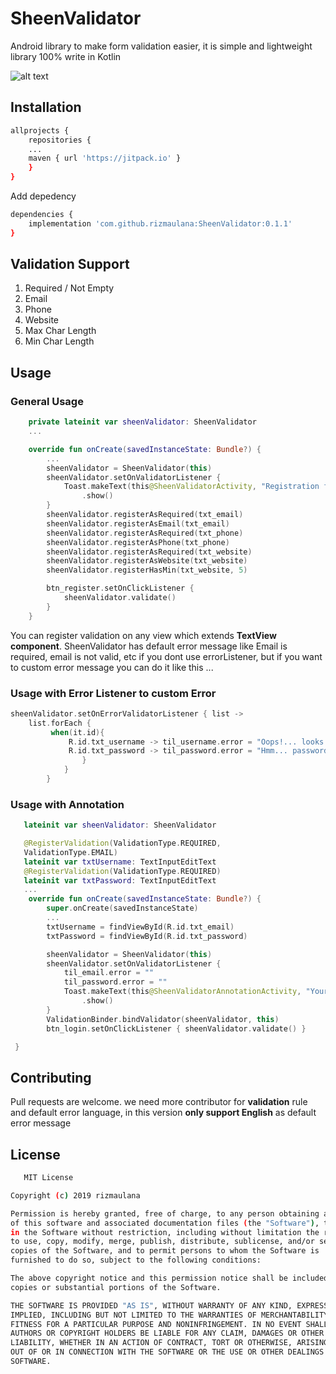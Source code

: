 # SheenValidator

Android library to make form validation easier, it is simple and lightweight library 100% write in Kotlin

![alt text](https://i.pinimg.com/originals/1b/ef/f1/1beff152fc029b96028374dd2ab69010.png)

## Installation

```bash
allprojects {
    repositories {
	...
	maven { url 'https://jitpack.io' }
	}
}
```
Add depedency
```bash
dependencies {
	implementation 'com.github.rizmaulana:SheenValidator:0.1.1'
}
```
## Validation Support
1. Required / Not Empty
2. Email
3. Phone
4. Website
5. Max Char Length
6. Min Char Length

## Usage
### General Usage

```kotlin
    private lateinit var sheenValidator: SheenValidator
    ...

    override fun onCreate(savedInstanceState: Bundle?) {
        ...
        sheenValidator = SheenValidator(this)
        sheenValidator.setOnValidatorListener {
            Toast.makeText(this@SheenValidatorActivity, "Registration form is valid, good job!", Toast.LENGTH_SHORT)
                .show()
        }
        sheenValidator.registerAsRequired(txt_email)
        sheenValidator.registerAsEmail(txt_email)
        sheenValidator.registerAsRequired(txt_phone)
        sheenValidator.registerAsPhone(txt_phone)
        sheenValidator.registerAsRequired(txt_website)
        sheenValidator.registerAsWebsite(txt_website)
        sheenValidator.registerHasMin(txt_website, 5)

        btn_register.setOnClickListener {
            sheenValidator.validate()
        }
    }
```
You can register validation on any view which extends **TextView component**. SheenValidator has default error message like Email is required, email is not valid, etc if you dont use errorListener, but if you want to custom error message you can do it like this ...

### Usage with Error Listener to custom Error

```kotlin
sheenValidator.setOnErrorValidatorListener { list ->
    list.forEach {
         when(it.id){
             R.id.txt_username -> til_username.error = "Oops!... looks like your username is not valid"
             R.id.txt_password -> til_password.error = "Hmm... password is required"
                }
            }
        }
```

### Usage with Annotation
```kotlin 
   lateinit var sheenValidator: SheenValidator

   @RegisterValidation(ValidationType.REQUIRED, 
   ValidationType.EMAIL)
   lateinit var txtUsername: TextInputEditText
   @RegisterValidation(ValidationType.REQUIRED)
   lateinit var txtPassword: TextInputEditText
   ...
    override fun onCreate(savedInstanceState: Bundle?) {
        super.onCreate(savedInstanceState)
        ...
        txtUsername = findViewById(R.id.txt_email)
        txtPassword = findViewById(R.id.txt_password)

        sheenValidator = SheenValidator(this)
        sheenValidator.setOnValidatorListener {
            til_email.error = ""
            til_password.error = ""
            Toast.makeText(this@SheenValidatorAnnotationActivity, "Your form is valid, good job!", Toast.LENGTH_SHORT)
                .show()
        }
        ValidationBinder.bindValidator(sheenValidator, this)
        btn_login.setOnClickListener { sheenValidator.validate() }

 }

```

## Contributing
Pull requests are welcome. we need more contributor for **validation** rule and default error language, in this version **only support English** as default error message

## License
```bash
   MIT License

Copyright (c) 2019 rizmaulana

Permission is hereby granted, free of charge, to any person obtaining a copy
of this software and associated documentation files (the "Software"), to deal
in the Software without restriction, including without limitation the rights
to use, copy, modify, merge, publish, distribute, sublicense, and/or sell
copies of the Software, and to permit persons to whom the Software is
furnished to do so, subject to the following conditions:

The above copyright notice and this permission notice shall be included in all
copies or substantial portions of the Software.

THE SOFTWARE IS PROVIDED "AS IS", WITHOUT WARRANTY OF ANY KIND, EXPRESS OR
IMPLIED, INCLUDING BUT NOT LIMITED TO THE WARRANTIES OF MERCHANTABILITY,
FITNESS FOR A PARTICULAR PURPOSE AND NONINFRINGEMENT. IN NO EVENT SHALL THE
AUTHORS OR COPYRIGHT HOLDERS BE LIABLE FOR ANY CLAIM, DAMAGES OR OTHER
LIABILITY, WHETHER IN AN ACTION OF CONTRACT, TORT OR OTHERWISE, ARISING FROM,
OUT OF OR IN CONNECTION WITH THE SOFTWARE OR THE USE OR OTHER DEALINGS IN THE
SOFTWARE.
```
